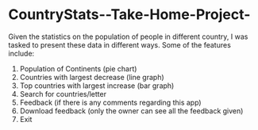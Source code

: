 # CountryStats--Take-Home-Project-
Given the statistics on the population of people in different country, I was tasked to present these data in different ways.
Some of the features include: 
1. Population of Continents (pie chart)
2. Countries with largest decrease (line graph)
3. Top countries with largest increase (bar graph)
4. Search for countries/letter
5. Feedback (if there is any comments regarding this app)
6. Download feedback (only the owner can see all the feedback given)
7. Exit
